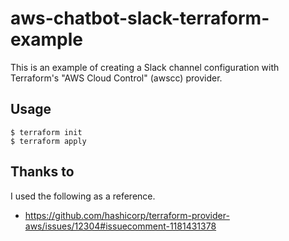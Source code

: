 # aws-chatbot-slack-terraform-example
This is an example of creating a Slack channel configuration with Terraform's "AWS Cloud Control" (awscc) provider.

## Usage

```
$ terraform init
$ terraform apply
```

## Thanks to

I used the following as a reference.
- https://github.com/hashicorp/terraform-provider-aws/issues/12304#issuecomment-1181431378
